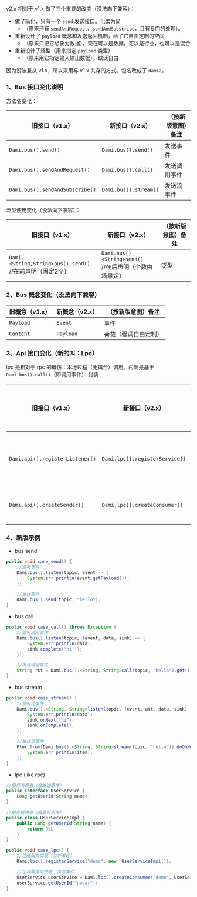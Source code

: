 v2.x 相对于 v1.x 做了三个重要的改变（没法向下兼容）：

* 做了简化，只有一个 `send` 发送接口。化繁为简
    * （原来还有 `sendAndRequest`、`sendAndSubscribe`，且有专门的处理）。
* 重新设计了 `payload` 概念和发送返回机制，给了它自由定制的空间
    * （原来只把它想象为数据）。现在可以是数据，可以是行业，也可以是混合
* 重新设计了泛型（用来指定 `payload` 类型）
    * （原来用它指定输入输出数据）。缺泛自由

因为没法兼从 v1.x，所以采用与 v1.x 共存的方式。包名改成了 `dami2`。


###  1、Bus 接口变化说明

方法名变化：

| 旧接口（v1.x）                              | 新接口（v2.x）           | （按新版意图）备注 |
| --------------------------- | ----------------- | -------- |
| `Dami.bus().send()`                        | `Dami.bus().send()`     | 发送事件     |
| `Dami.bus().sendAndRequest()`       | `Dami.bus().call()`        | 发送调用事件     |
| `Dami.bus().sendAndSubscribe()`     | `Dami.bus().stream()`   | 发送流事件     |

泛型使用变化（没法向下兼容）：

| 旧接口（v1.x）                              | 新接口（v2.x） | （按新版意图）备注 |
| --------------------------- | ----------------- | -------- |
| `Dami.<String,String>bus().send()` <br/>//在前声明（固定2个） | `Dami.bus().<String>send()`   <br/>//在后声明（个数由场景定）       | 泛型 |


### 2、Bus 概念变化（没法向下兼容）


| 旧概念（v1.x）                              | 新概念（v2.x）           | （按新版意图）备注 |
| --------------------------- | ----------------- | -------- |
| `Payload`                                     | `Event`                      | 事件     |
| `Content`                                     | `Payload`                   | 荷载（强调自由定制）     |



### 3、Api 接口变化（新的叫：Lpc）

lpc 是相对于 rpc 的概仿：本地过程（无耦合）调用。内啊是基于 `Dami.bus().call()`（即调用事件） 封装

| 旧接口（v1.x）                                    | 新接口（v2.x） |  （按新版意图）备注 |
| ------------------------------- | ----------------- | -------- |
| `Dami.api().registerListener()`                 | `Dami.lpc().registerService()`    | 注册服务实现（监听器）     |
| `Dami.api().createSender()`                    | `Dami.lpc().createConsumer()`       | 创建服务消费者     |



### 4、新版示例

* bus send

```java
public void case_send() {
    //监听事件
    Dami.bus().listen(topic, event -> {
        System.err.println(event.getPayload()); 
    });

    //发送事件
    Dami.bus().send(topic, "hello");
}
```



* bus call

```java
public void case_call() throws Exception {
    //监听调用事件
    Dami.bus().listen(topic, (event, data, sink) -> {
        System.err.println(data);
        sink.complete("hi!");
    });

    //发送调用事件
    String rst = Dami.bus().<String, String>call(topic, "hello").get();
}
```


* bus stream

```java
public void case_stream() {
    //监听流事件
    Dami.bus().<String, String>listen(topic, (event, att, data, sink) -> {
        System.err.println(data);
        sink.onNext("hi");
        sink.onComplete();
    });

    //发送流事件
    Flux.from(Dami.bus().<String, String>stream(topic, "hello")).doOnNext(item -> {
        System.err.println(item);
    });
}
```

* lpc (like rpc)

```java
//服务消费者（会发送事件）
public interface UserService {
    Long getUserId(String name);
}

//服务提供者（会监听事件）
public class UserServiceImpl {
    public Long getUserId(String name) {
        return 99L;
    }
}

public void case_lpc() {
    //注册服务实现（监听事件）
    Dami.lpc().registerService("demo", new  UserServiceImpl());

    //生成服务消费者（发送事件）
    UserService userService = Dami.lpc().createConsumer("demo", UserService.class);
    userService.getUserId("noear");
}
```

